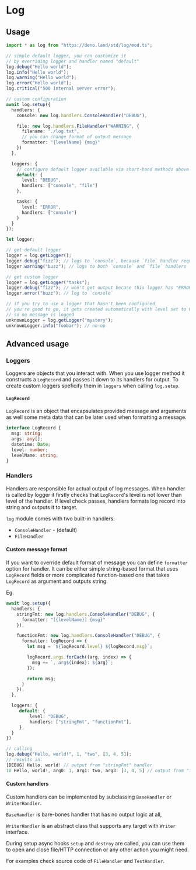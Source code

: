 # Log

## Usage

```ts
import * as log from "https://deno.land/std/log/mod.ts";

// simple default logger, you can customize it
// by overriding logger and handler named "default"
log.debug("Hello world");
log.info("Hello world");
log.warning("Hello world");
log.error("Hello world");
log.critical("500 Internal server error");

// custom configuration
await log.setup({
  handlers: {
    console: new log.handlers.ConsoleHandler("DEBUG"),

    file: new log.handlers.FileHandler("WARNING", {
      filename: "./log.txt",
      // you can change format of output message
      formatter: "{levelName} {msg}"
    })
  },

  loggers: {
    // configure default logger available via short-hand methods above
    default: {
      level: "DEBUG",
      handlers: ["console", "file"]
    },

    tasks: {
      level: "ERROR",
      handlers: ["console"]
    }
  }
});

let logger;

// get default logger
logger = log.getLogger();
logger.debug("fizz"); // logs to `console`, because `file` handler requires "WARNING" level
logger.warning("buzz"); // logs to both `console` and `file` handlers

// get custom logger
logger = log.getLogger("tasks");
logger.debug("fizz"); // won't get output becase this logger has "ERROR" level
logger.error("buzz"); // log to `console`

// if you try to use a logger that hasn't been configured
// you're good to go, it gets created automatically with level set to 0
// so no message is logged
unknownLogger = log.getLogger("mystery");
unknownLogger.info("foobar"); // no-op
```

## Advanced usage

### Loggers

Loggers are objects that you interact with. When you use logger method it
constructs a `LogRecord` and passes it down to its handlers for output. To
create custom loggers speficify them in `loggers` when calling `log.setup`.

#### `LogRecord`

`LogRecord` is an object that encapsulates provided message and arguments as
well some meta data that can be later used when formatting a message.

```ts
interface LogRecord {
  msg: string;
  args: any[];
  datetime: Date;
  level: number;
  levelName: string;
}
```

### Handlers

Handlers are responsible for actual output of log messages. When handler is
called by logger it firstly checks that `LogRecord`'s level is not lower than
level of the handler. If level check passes, handlers formats log record into
string and outputs it to target.

`log` module comes with two built-in handlers:

- `ConsoleHandler` - (default)
- `FileHandler`

#### Custom message format

If you want to override default format of message you can define `formatter`
option for handler. It can be either simple string-based format that uses
`LogRecord` fields or more complicated function-based one that takes `LogRecord`
as argument and outputs string.

Eg.

```ts
await log.setup({
  handlers: {
    stringFmt: new log.handlers.ConsoleHandler("DEBUG", {
      formatter: "[{levelName}] {msg}"
    }),

    functionFmt: new log.handlers.ConsoleHandler("DEBUG", {
      formatter: logRecord => {
        let msg = `${logRecord.level} ${logRecord.msg}`;

        logRecord.args.forEach((arg, index) => {
          msg += `, arg${index}: ${arg}`;
        });

        return msg;
      }
    }),
  },

  loggers: {
     default: {
         level: "DEBUG",
         handlers: ["stringFmt", "functionFmt"],
     },
  }
})

// calling
log.debug("Hello, world!", 1, "two", [3, 4, 5]);
// results in:
[DEBUG] Hello, world! // output from "stringFmt" handler
10 Hello, world!, arg0: 1, arg1: two, arg3: [3, 4, 5] // output from "functionFmt" formatter
```

#### Custom handlers

Custom handlers can be implemented by subclassing `BaseHandler` or
`WriterHandler`.

`BaseHandler` is bare-bones handler that has no output logic at all,

`WriterHandler` is an abstract class that supports any target with `Writer`
interface.

During setup async hooks `setup` and `destroy` are called, you can use them to
open and close file/HTTP connection or any other action you might need.

For examples check source code of `FileHandler` and `TestHandler`.
